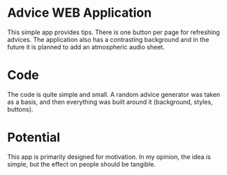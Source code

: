# Advice WEB Application
This simple app provides tips. There is one button per page for refreshing advices. The application also has a contrasting background and in the future it is planned to add an atmospheric audio sheet.

# Code
The code is quite simple and small. A random advice generator was taken as a basis, and then everything was built around it (background, styles, buttons).


# Potential
This app is primarily designed for motivation. In my opinion, the idea is simple, but the effect on people should be tangible.
